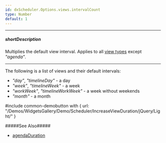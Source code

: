 ```yaml
---
id: dxScheduler.Options.views.intervalCount
type: Number
default: 1
---
```

---
##### shortDescription
Multiplies the default view interval. Applies to all [view types](/Documentation/ApiReference/UI_Widgets/dxScheduler/Configuration/views/#type) except *"agenda"*.

---
The following is a list of views and their default intervals:

- *"day"*, *"timelineDay"* - a day    
- *"week"*, *"timelineWeek"* - a week      
- *"workWeek"*, *"timelineWorkWeek"* - a week without weekends      
- *"month"* - a month

#include common-demobutton with {
    url: "/Demos/WidgetsGallery/Demo/Scheduler/IncreaseViewDuration/jQuery/Light/"
}

#####See Also#####
- [agendaDuration](/Documentation/ApiReference/UI_Widgets/dxScheduler/Configuration/views/#agendaDuration)